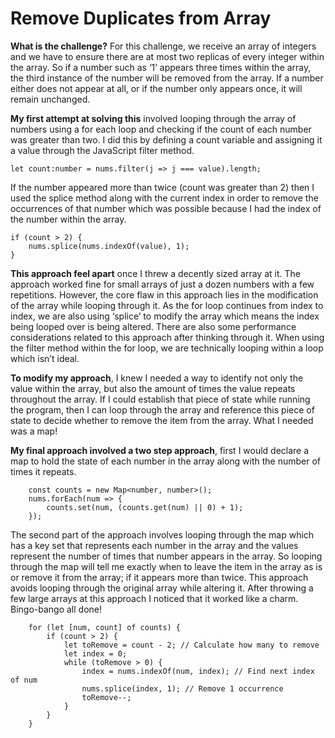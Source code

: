 # Remove Duplicates from Array

**What is the challenge?** For this challenge, we receive an array of integers and we have to ensure there are at most two replicas of every integer within the array. So if a number such as ‘1’ appears three times within the array, the third instance of the number will be removed from the array. If a number either does not appear at all, or if the number only appears once, it will remain unchanged.

**My first attempt at solving this** involved looping through the array of numbers using a for each loop and checking if the count of each number was greater than two. I did this by defining a count variable and assigning it a value through the JavaScript filter method.

```
let count:number = nums.filter(j => j === value).length;
```

If the number appeared more than twice (count was greater than 2) then I used the splice method along with the current index in order to remove the occurrences of that number which was possible because I had the index of the number within the array.

```
if (count > 2) {
    nums.splice(nums.indexOf(value), 1);
}
```

**This approach feel apart** once I threw a decently sized array at it. The approach worked fine for small arrays of just a dozen numbers with a few repetitions. However, the core flaw in this approach lies in the modification of the array while looping through it. As the for loop continues from index to index, we are also using ‘splice’ to modify the array which means the index being looped over is being altered. There are also some performance considerations related to this approach after thinking through it. When using the filter method within the for loop, we are technically looping within a loop which isn’t ideal.

**To modify my approach**, I knew I needed a way to identify not only the value within the array, but also the amount of times the value repeats throughout the array. If I could establish that piece of state while running the program, then I can loop through the array and reference this piece of state to decide whether to remove the item from the array. What I needed was a map!

**My final approach involved a two step approach**, first I would declare a map to hold the state of each number in the array along with the number of times it repeats.

```
    const counts = new Map<number, number>();
    nums.forEach(num => {
        counts.set(num, (counts.get(num) || 0) + 1);
    });
```

The second part of the approach involves looping through the map which has a key set that represents each number in the array and the values represent the number of times that number appears in the array. So looping through the map will tell me exactly when to leave the item in the array as is or remove it from the array; if it appears more than twice. This approach avoids looping through the original array while altering it. After throwing a few large arrays at this approach I noticed that it worked like a charm. Bingo-bango all done!

```
    for (let [num, count] of counts) {
        if (count > 2) {
            let toRemove = count - 2; // Calculate how many to remove
            let index = 0;
            while (toRemove > 0) {
                index = nums.indexOf(num, index); // Find next index of num
                nums.splice(index, 1); // Remove 1 occurrence
                toRemove--;
            }
        }
    }
```
